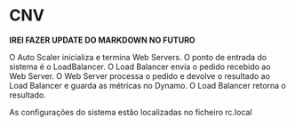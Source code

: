 # CNV

**IREI FAZER UPDATE DO MARKDOWN NO FUTURO** 

O Auto Scaler inicializa e termina Web Servers.
O ponto de entrada do sistema é o LoadBalancer.
O Load Balancer envia o pedido recebido ao Web Server.
O Web Server processa o pedido e devolve o resultado ao Load Balancer e guarda as métricas no Dynamo. 
O Load Balancer retorna o resultado.

As configurações do sistema estão localizadas no ficheiro rc.local
